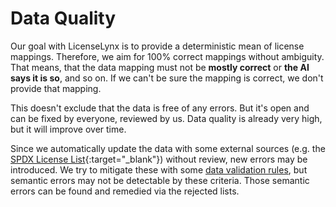 # Data Quality

Our goal with LicenseLynx is to provide a deterministic mean of license mappings.
Therefore, we aim for 100% correct mappings without ambiguity.
That means, that the data mapping must not be **mostly correct** or **the AI says it is so**, and so on.
If we can't be sure the mapping is correct, we don't provide that mapping.

This doesn't exclude that the data is free of any errors.
But it's open and can be fixed by everyone, reviewed by us.
Data quality is already very high, but it will improve over time.

Since we automatically update the data with some external sources (e.g. the [SPDX License List](https://github.com/spdx/license-list-data/blob/main/json/licenses.json){:target="_blank"}) without review, new errors may be introduced.
We try to mitigate these with some [data validation rules](https://licenselynx.org/licenselynxworks/#data-import), but semantic errors may not be detectable by these criteria.
Those semantic errors can be found and remedied via the rejected lists.
